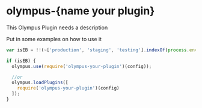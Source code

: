 # olympus-{name your plugin}
This Olympus Plugin needs a description


Put in some examples on how to use it
```js
var isEB = !!(~['production', 'staging', 'testing'].indexOf(process.env.NODE_ENV));

if (isEB) {
  olympus.use(require('olympus-your-plugin')(config));

  //or
  olympus.loadPlugins([
    require('olympus-your-plugin')(config)
  ]);
}
```
